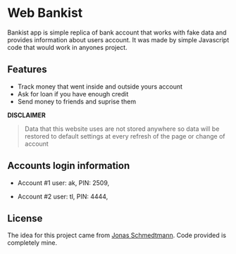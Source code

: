 # Web Bankist

Bankist app is simple replica of bank account that works with fake data and provides information about users account. It was made by simple Javascript code that would work in anyones project.

## Features

-   Track money that went inside and outside yours account
-   Ask for loan if you have enough credit
-   Send money to friends and suprise them

**DISCLAIMER**

> Data that this website uses are
> not stored anywhere so data will be  
> restored to default settings at every
> refresh of the page or change of account

## Accounts login information

-   Account #1
    user: ak,
    PIN: 2509,

-   Account #2
    user: tl,
    PIN: 4444,

## License

The idea for this project came from [Jonas Schmedtmann](https://www.udemy.com/user/jonasschmedtmann/).
Code provided is completely mine.
